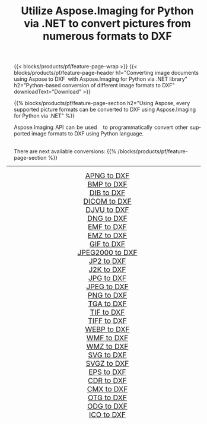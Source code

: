﻿---
title: Utilize Aspose.Imaging for Python via .NET to convert pictures from numerous formats to DXF 
weight: 3920
url: /python-net/conversion/to/dxf 
lang: en
langdirlevel: 2
locales: zh-hans,ja,it,ru,de,es,fr,nl,id,lt,pl,pt,vi,tr,ko,zh-hant,ar,hi,th,sv,cs,uk,he
description: You can use Aspose.Imaging for Python via .NET library to convert from a variety of formats to DXF
---

{{< blocks/products/pf/feature-page-wrap >}}
{{< blocks/products/pf/feature-page-header h1="Converting image documents using Aspose to DXF  with Aspose.Imaging for Python via .NET library" h2="Python-based conversion of different image formats to DXF" downloadText="Download" >}}


{{% blocks/products/pf/feature-page-section  h2="Using Aspose, every supported picture formats can be converted to DXF using Aspose.Imaging for Python via .NET" %}}
<p align=justify>Aspose.Imaging API can be used   to programmatically convert other supported image formats to DXF using Python language.</p>
<br/>
There are next available conversions:
{{% /blocks/products/pf/feature-page-section %}}
<div class="container-fluid productfamilypage bg-gray">
    <div class="convertypes bg-gray agp-content section">
        <div class="container">
		<hr style="margin-left:-20px;"/>
		<div class="row other-converters" style="gap: 10px;font-size: 19px;text-align:center;">
		    <div class='col-md-2 other-converter remove-lp remove-rp'><a href="/imaging/python-net/conversion/apng-to-dxf" style="padding:15px;">APNG to DXF</a></div>
<div class='col-md-2 other-converter remove-lp remove-rp'><a href="/imaging/python-net/conversion/bmp-to-dxf" style="padding:15px;">BMP to DXF</a></div>
<div class='col-md-2 other-converter remove-lp remove-rp'><a href="/imaging/python-net/conversion/dib-to-dxf" style="padding:15px;">DIB to DXF</a></div>
<div class='col-md-2 other-converter remove-lp remove-rp'><a href="/imaging/python-net/conversion/dicom-to-dxf" style="padding:15px;">DICOM to DXF</a></div>
<div class='col-md-2 other-converter remove-lp remove-rp'><a href="/imaging/python-net/conversion/djvu-to-dxf" style="padding:15px;">DJVU to DXF</a></div>
<div class='col-md-2 other-converter remove-lp remove-rp'><a href="/imaging/python-net/conversion/dng-to-dxf" style="padding:15px;">DNG to DXF</a></div>
<div class='col-md-2 other-converter remove-lp remove-rp'><a href="/imaging/python-net/conversion/emf-to-dxf" style="padding:15px;">EMF to DXF</a></div>
<div class='col-md-2 other-converter remove-lp remove-rp'><a href="/imaging/python-net/conversion/emz-to-dxf" style="padding:15px;">EMZ to DXF</a></div>
<div class='col-md-2 other-converter remove-lp remove-rp'><a href="/imaging/python-net/conversion/gif-to-dxf" style="padding:15px;">GIF to DXF</a></div>
<div class='col-md-2 other-converter remove-lp remove-rp'><a href="/imaging/python-net/conversion/jpeg2000-to-dxf" style="padding:15px;">JPEG2000 to DXF</a></div>
<div class='col-md-2 other-converter remove-lp remove-rp'><a href="/imaging/python-net/conversion/jp2-to-dxf" style="padding:15px;">JP2 to DXF</a></div>
<div class='col-md-2 other-converter remove-lp remove-rp'><a href="/imaging/python-net/conversion/j2k-to-dxf" style="padding:15px;">J2K to DXF</a></div>
<div class='col-md-2 other-converter remove-lp remove-rp'><a href="/imaging/python-net/conversion/jpg-to-dxf" style="padding:15px;">JPG to DXF</a></div>
<div class='col-md-2 other-converter remove-lp remove-rp'><a href="/imaging/python-net/conversion/jpeg-to-dxf" style="padding:15px;">JPEG to DXF</a></div>
<div class='col-md-2 other-converter remove-lp remove-rp'><a href="/imaging/python-net/conversion/png-to-dxf" style="padding:15px;">PNG to DXF</a></div>
<div class='col-md-2 other-converter remove-lp remove-rp'><a href="/imaging/python-net/conversion/tga-to-dxf" style="padding:15px;">TGA to DXF</a></div>
<div class='col-md-2 other-converter remove-lp remove-rp'><a href="/imaging/python-net/conversion/tif-to-dxf" style="padding:15px;">TIF to DXF</a></div>
<div class='col-md-2 other-converter remove-lp remove-rp'><a href="/imaging/python-net/conversion/tiff-to-dxf" style="padding:15px;">TIFF to DXF</a></div>
<div class='col-md-2 other-converter remove-lp remove-rp'><a href="/imaging/python-net/conversion/webp-to-dxf" style="padding:15px;">WEBP to DXF</a></div>
<div class='col-md-2 other-converter remove-lp remove-rp'><a href="/imaging/python-net/conversion/wmf-to-dxf" style="padding:15px;">WMF to DXF</a></div>
<div class='col-md-2 other-converter remove-lp remove-rp'><a href="/imaging/python-net/conversion/wmz-to-dxf" style="padding:15px;">WMZ to DXF</a></div>
<div class='col-md-2 other-converter remove-lp remove-rp'><a href="/imaging/python-net/conversion/svg-to-dxf" style="padding:15px;">SVG to DXF</a></div>
<div class='col-md-2 other-converter remove-lp remove-rp'><a href="/imaging/python-net/conversion/svgz-to-dxf" style="padding:15px;">SVGZ to DXF</a></div>
<div class='col-md-2 other-converter remove-lp remove-rp'><a href="/imaging/python-net/conversion/eps-to-dxf" style="padding:15px;">EPS to DXF</a></div>
<div class='col-md-2 other-converter remove-lp remove-rp'><a href="/imaging/python-net/conversion/cdr-to-dxf" style="padding:15px;">CDR to DXF</a></div>
<div class='col-md-2 other-converter remove-lp remove-rp'><a href="/imaging/python-net/conversion/cmx-to-dxf" style="padding:15px;">CMX to DXF</a></div>
<div class='col-md-2 other-converter remove-lp remove-rp'><a href="/imaging/python-net/conversion/otg-to-dxf" style="padding:15px;">OTG to DXF</a></div>
<div class='col-md-2 other-converter remove-lp remove-rp'><a href="/imaging/python-net/conversion/odg-to-dxf" style="padding:15px;">ODG to DXF</a></div>
<div class='col-md-2 other-converter remove-lp remove-rp'><a href="/imaging/python-net/conversion/ico-to-dxf" style="padding:15px;">ICO to DXF</a></div>
                </div>
        </div>
    </div>
</div>
<br/>

